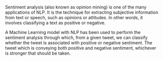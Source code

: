 Sentiment analysis (also known as opinion mining) is one of the many applications of NLP. It is the technique for extracting subjective information from text or speech, such as opinions or attitudes. In other words, it involves classifying a text as positive or negative. 

A Machine Learning model with NLP has been used to perform the sentiment analysis through which, from a given tweet, we can classify whether the tweet is associated with positive or negative sentiment. The tweet which is conveying both positive and negative sentiment, whichever is stronger that should be taken.
